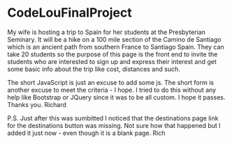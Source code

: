 # CodeLouFinalProject
My wife is hosting a trip to Spain for her students at the Presbyterian Seminary.  It will be a hike on a 100 mile section of the Camino de Santiago which 
is an ancient path from southern France to Santiago Spain.  They can take 20 students so the purpose of this page is the front end to invite the students who are interested
to sign up and express their interest and get some basic info about the trip like cost, distances and such. 

The short JavaScript is just an excuse to add some js.  The short form is another excuse to meet the criteria - I hope.  I tried to do this without any help like Bootstrap or JQuery
since it was to be all custom.  I hope it passes. Thanks you.  Richard

P.S. Just after this was sumbitted I noticed that the destinations page link for the destinations button was missing.  Not sure how that happened but I added it just now - even though it is a blank page. Rich

